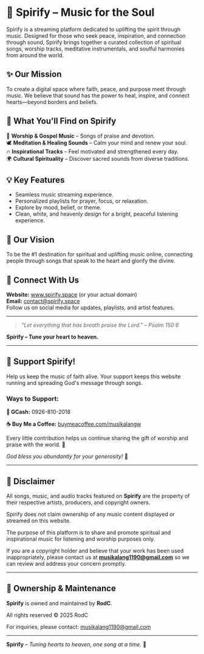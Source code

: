 # 🌿 Spirify – Music for the Soul

Spirify is a streaming platform dedicated to uplifting the spirit through music. Designed for those who seek peace, inspiration, and connection through sound, Spirify brings together a curated collection of spiritual songs, worship tracks, meditative instrumentals, and soulful harmonies from around the world.

## ✨ Our Mission

To create a digital space where faith, peace, and purpose meet through music.
We believe that sound has the power to heal, inspire, and connect hearts—beyond borders and beliefs.

## 🎵 What You'll Find on Spirify

🌸 **Worship & Gospel Music** – Songs of praise and devotion.  
🕊️ **Meditation & Healing Sounds** – Calm your mind and renew your soul.  
🔥 **Inspirational Tracks** – Feel motivated and strengthened every day.  
🌍 **Cultural Spirituality** – Discover sacred sounds from diverse traditions.

## 💡 Key Features

- Seamless music streaming experience.
- Personalized playlists for prayer, focus, or relaxation.
- Explore by mood, belief, or theme.
- Clean, white, and heavenly design for a bright, peaceful listening experience.

## 🧭 Our Vision

To be the #1 destination for spiritual and uplifting music online, connecting people through songs that speak to the heart and glorify the divine.

## 📩 Connect With Us

**Website:** www.spirify.space (or your actual domain)  
**Email:** contact@spirify.space  
Follow us on social media for updates, playlists, and artist features.

---

> *"Let everything that has breath praise the Lord." – Psalm 150:6*

**Spirify – Tune your heart to heaven.**

---

## 💖 Support Spirify!

Help us keep the music of faith alive. Your support keeps this website running and spreading God's message through songs.

### Ways to Support:

**📱 GCash:** 0926-810-2018

**☕ Buy Me a Coffee:** [buymeacoffee.com/musikalangw](https://buymeacoffee.com/musikalangw)

Every little contribution helps us continue sharing the gift of worship and praise with the world. 🙏

*God bless you abundantly for your generosity!* 💝

---

## 🎵 Disclaimer

All songs, music, and audio tracks featured on **Spirify** are the property of their respective artists, producers, and copyright owners.

Spirify does not claim ownership of any music content displayed or streamed on this website.

The purpose of this platform is to share and promote spiritual and inspirational music for listening and worship purposes only.

If you are a copyright holder and believe that your work has been used inappropriately, please contact us at **musikalang1190@gmail.com** so we can review and address your concern promptly.

---

## 👤 Ownership & Maintenance

**Spirify** is owned and maintained by **RodC**.

All rights reserved © 2025 RodC

For inquiries, please contact: musikalang1190@gmail.com

---

**Spirify** – *Tuning hearts to heaven, one song at a time.* 🎵
